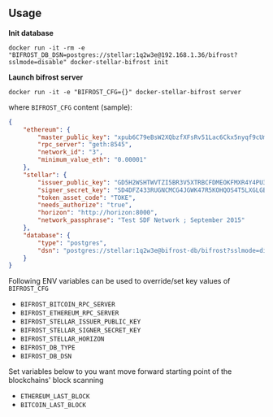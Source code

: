 Usage
-----
**Init database**
```text
docker run -it -rm -e "BIFROST_DB_DSN=postgres://stellar:1q2w3e@192.168.1.36/bifrost?sslmode=disable" docker-stellar-bifrost init
```

**Launch bifrost server**
```text
docker run -it -e "BIFROST_CFG={}" docker-stellar-bifrost server
```
where `BIFROST_CFG` content (sample):
```json
{
    "ethereum": {
        "master_public_key": "xpub6C79eBsW2XQbzfXFsRv51Lac6Ckx5nyqf9cUmFr1fuAEHGXmpq8oPNMqCpH1jTdwP3s5SD644R8KK4cVytk9Jxcxcb7JsfNxcGNRbG5q4pq",
        "rpc_server": "geth:8545",
        "network_id": "3",
        "minimum_value_eth": "0.00001"
    },
    "stellar": {
        "issuer_public_key": "GD5H2WSHTWVTZI5BR3V5XTRBCFDMEOKFMXR4Y4PU337K7WS55UAADI5T",
        "signer_secret_key": "SD4DFZ433RUGNCMCG4JGWK47R5KOHQOS4T5LXGLGBLY7ZLBUZQTTONVQ",
        "token_asset_code": "TOKE",
        "needs_authorize": "true",
        "horizon": "http://horizon:8000",
        "network_passphrase": "Test SDF Network ; September 2015"
    },
    "database": {
        "type": "postgres",
        "dsn": "postgres://stellar:1q2w3e@bifrost-db/bifrost?sslmode=disable"
    }
}
``` 
Following ENV variables can be used to override/set key values of `BIFROST_CFG`
* `BIFROST_BITCOIN_RPC_SERVER`
* `BIFROST_ETHEREUM_RPC_SERVER`
* `BIFROST_STELLAR_ISSUER_PUBLIC_KEY`
* `BIFROST_STELLAR_SIGNER_SECRET_KEY`
* `BIFROST_STELLAR_HORIZON`
* `BIFROST_DB_TYPE`
* `BIFROST_DB_DSN`

Set variables below to you want move forward starting point of the blockchains' block scanning
* `ETHEREUM_LAST_BLOCK`
* `BITCOIN_LAST_BLOCK`
